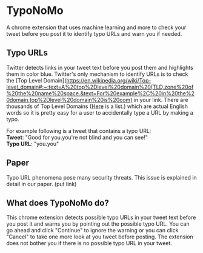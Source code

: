 # TypoNoMo
A chrome extension that uses machine learning and more to check your tweet before you post it to identify typo URLs and warn you if needed.

## Typo URLs
Twitter detects links in your tweet text before you post them and highlights them in color blue. 
Twitter's only mechanism to identify URLs is to check the [Top Level Domain](https://en.wikipedia.org/wiki/Top-level_domain#:~:text=A%20top%2Dlevel%20domain%20(TLD,zone%20of%20the%20name%20space.&text=For%20example%2C%20in%20the%20domain,top%2Dlevel%20domain%20is%20com) in your link. 
There are thousands of Top Level Domains ([Here](https://data.iana.org/TLD/tlds-alpha-by-domain.txt) is a list.) which are actual English words so it is pretty easy for a user to accidentally type a URL by making a typo.

For example following is a tweet that contains a typo URL:  
__Tweet__: "Good for you.you're not blind and you can see!"  
__Typo URL__: "you.you"  

## Paper
Typo URL phenomena pose many security threats. This issue is explained in detail in our paper. (put link)

## What does TypoNoMo do?
This chrome extension detects possible typo URLs in your tweet text before you post it and warns you by pointing out the possible typo URL. You can go ahead and click "Continue" to ignore the warning or you can click "Cancel" to take one more look at you tweet before posting.
The extension does not bother you if there is no possible typo URL in your tweet.
